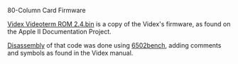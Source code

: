 
80-Column Card Firmware

[Videx Videoterm ROM 2.4.bin](https://btb.github.io/80ColumnCard/firmware/Videx%20Videoterm%20ROM%202.4.bin) is a copy of the Videx's firmware, as found on the Apple II Documentation Project.

[Disassembly](https://btb.github.io/80ColumnCard/firmware/html/Videx%20Videoterm%20ROM%202.4.bin.html)
of that code was done using [6502bench](https://6502bench.com), adding comments and symbols as found in the Videx manual.
